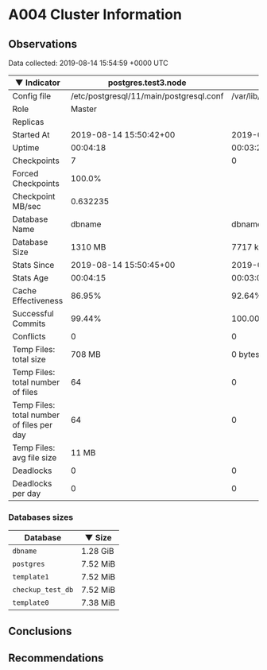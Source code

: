 # A004 Cluster Information #

## Observations ##
Data collected: 2019-08-14 15:54:59 +0000 UTC  

|&#9660;&nbsp;Indicator | postgres.test3.node | postgres.test1.node | postgres.test2.node |
|--------|-------|-------- |-------- |
|Config file |/etc/postgresql/11/main/postgresql.conf|/var/lib/postgresql/11/data1/postgresql.conf|/var/lib/postgresql/11/data2/postgresql.conf|
|Role |Master|<no value>|<no value>|
|Replicas ||<no value>|<no value>|
|Started At |2019-08-14&nbsp;15:50:42+00|2019-08-14 15:50:50+00|2019-08-14 15:50:54+00|
|Uptime |00:04:18|00:03:21|00:03:36|
|Checkpoints |7|0|0|
|Forced Checkpoints |100.0%|<no value>|<no value>|
|Checkpoint MB/sec |0.632235|<no value>|<no value>|
|Database Name |dbname|dbname|dbname|
|Database Size |1310&nbsp;MB|7717 kB|7701 kB|
|Stats Since |2019-08-14&nbsp;15:50:45+00|2019-08-14 15:51:03+00|2019-08-14 15:51:03+00|
|Stats Age |00:04:15|00:03:07|00:03:27|
|Cache Effectiveness |86.95%|92.64%|92.64%|
|Successful Commits |99.44%|100.00%|100.00%|
|Conflicts |0|0|0|
|Temp Files: total size |708&nbsp;MB|0 bytes|0 bytes|
|Temp Files: total number of files |64|0|0|
|Temp Files: total number of files per day |64|0|0|
|Temp Files: avg file size |11&nbsp;MB|<no value>|<no value>|
|Deadlocks |0|0|0|
|Deadlocks per day |0|0|0|


### Databases sizes ###

| Database | &#9660;&nbsp;Size |
|----------|--------|
| `dbname` | 1.28&nbsp;GiB |
| `postgres` | 7.52&nbsp;MiB |
| `template1` | 7.52&nbsp;MiB |
| `checkup_test_db` | 7.52&nbsp;MiB |
| `template0` | 7.38&nbsp;MiB |


## Conclusions ##


## Recommendations ##


